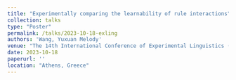 ```yaml
---
title: "Experimentally comparing the learnability of rule interactions"
collection: talks
type: "Poster"
permalink: /talks/2023-10-18-exling
authors: 'Wang, Yuxuan Melody'
venue: "The 14th International Conference of Experimental Linguistics (Exling 2023)"
date: 2023-10-18
paperurl: ''
location: "Athens, Greece"
---
```

